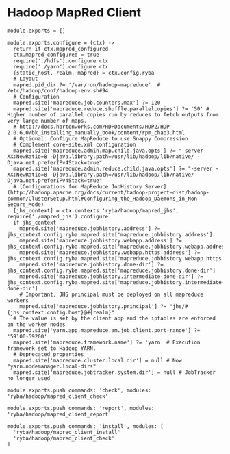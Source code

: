 
# Hadoop MapRed Client

    module.exports = []

    module.exports.configure = (ctx) ->
      return if ctx.mapred_configured
      ctx.mapred_configured = true
      require('./hdfs').configure ctx
      require('./yarn').configure ctx
      {static_host, realm, mapred} = ctx.config.ryba
      # Layout
      mapred.pid_dir ?= '/var/run/hadoop-mapreduce'  # /etc/hadoop/conf/hadoop-env.sh#94
      # Configuration
      mapred.site['mapreduce.job.counters.max'] ?= 120
      mapred.site['mapreduce.reduce.shuffle.parallelcopies'] ?= '50' #  Higher number of parallel copies run by reduces to fetch outputs from very large number of maps.
      # http://docs.hortonworks.com/HDPDocuments/HDP2/HDP-2.0.6.0/bk_installing_manually_book/content/rpm_chap3.html
      # Optional: Configure MapReduce to use Snappy Compression
      # Complement core-site.xml configuration
      mapred.site['mapreduce.admin.map.child.java.opts'] ?= "-server -XX:NewRatio=8 -Djava.library.path=/usr/lib/hadoop/lib/native/ -Djava.net.preferIPv4Stack=true"
      mapred.site['mapreduce.admin.reduce.child.java.opts'] ?= "-server -XX:NewRatio=8 -Djava.library.path=/usr/lib/hadoop/lib/native/ -Djava.net.preferIPv4Stack=true"
      # [Configurations for MapReduce JobHistory Server](http://hadoop.apache.org/docs/current/hadoop-project-dist/hadoop-common/ClusterSetup.html#Configuring_the_Hadoop_Daemons_in_Non-Secure_Mode)
      [jhs_context] = ctx.contexts 'ryba/hadoop/mapred_jhs', require('./mapred_jhs').configure
      if jhs_context
        mapred.site['mapreduce.jobhistory.address'] ?= jhs_context.config.ryba.mapred.site['mapreduce.jobhistory.address']
        mapred.site['mapreduce.jobhistory.webapp.address'] ?= jhs_context.config.ryba.mapred.site['mapreduce.jobhistory.webapp.address']
        mapred.site['mapreduce.jobhistory.webapp.https.address'] ?= jhs_context.config.ryba.mapred.site['mapreduce.jobhistory.webapp.https.address']
        mapred.site['mapreduce.jobhistory.done-dir'] ?= jhs_context.config.ryba.mapred.site['mapreduce.jobhistory.done-dir']
        mapred.site['mapreduce.jobhistory.intermediate-done-dir'] ?= jhs_context.config.ryba.mapred.site['mapreduce.jobhistory.intermediate-done-dir']
        # Important, JHS principal must be deployed on all mapreduce workers
        mapred.site['mapreduce.jobhistory.principal'] ?= "jhs/#{jhs_context.config.host}@#{realm}"
      # The value is set by the client app and the iptables are enforced on the worker nodes
      mapred.site['yarn.app.mapreduce.am.job.client.port-range'] ?= '59100-59200'
      mapred.site['mapreduce.framework.name'] ?= 'yarn' # Execution framework set to Hadoop YARN.
      # Deprecated properties
      mapred.site['mapreduce.cluster.local.dir'] = null # Now "yarn.nodemanager.local-dirs"
      mapred.site['mapreduce.jobtracker.system.dir'] = null # JobTracker no longer used

    module.exports.push commands: 'check', modules: 'ryba/hadoop/mapred_client_check'

    module.exports.push commands: 'report', modules: 'ryba/hadoop/mapred_client_report'

    module.exports.push commands: 'install', modules: [
      'ryba/hadoop/mapred_client_install'
      'ryba/hadoop/mapred_client_check'
    ]




